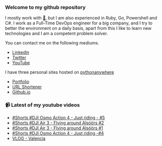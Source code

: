 ### Welcome to my github repository

I mostly work with [:snake:](https://www.python.org/), but I am also experienced in Ruby, Go, Powershell and C#. I work as a Full-Time DevOps engineer for a big company, and I try to better the environment on a daily basis, apart from this I like to learn new technologies and I am a competent problem solver.

You can contact me on the following mediums.
- [Linkedin](https://www.linkedin.com/in/r3ap3rpy)
- [Twitter](https://twitter.com/r3ap3rpy)
- [YouTube](https://www.youtube.com/channel/UC1qkMXH8d2I9DDAtBSeEHqg)

I have three personal sites hosted on [pythonanywhere](https://www.pythonanywhere.com/)
- [Portfolio](http://r3ap3rpy.pythonanywhere.com/)
- [URL Shortener](http://shortenpy.pythonanywhere.com/)
- [Github.io](https://r3ap3rpy.github.io/)

### :video_camera: Latest of my youtube videos
<!-- YOUTUBE:START -->
- [#Shorts #DJI Osmo Action 4 - Just riding - #5](https://www.youtube.com/watch?v=vJUDB7s9TnI)
- [#Shorts #DJI Air 3 - Flying around Alsóörs #2](https://www.youtube.com/watch?v=1axl4D5wVkw)
- [#Shorts #DJI Air 3 - Flying around Alsóörs #1](https://www.youtube.com/watch?v=dDCmC9qMI8c)
- [#Shorts #DJI Osmo Action 4 - Just riding -#4](https://www.youtube.com/watch?v=vvGE5NUCB0I)
- [VLOG - Valencia](https://www.youtube.com/watch?v=vBsKDV56UUM)
<!-- YOUTUBE:END -->

